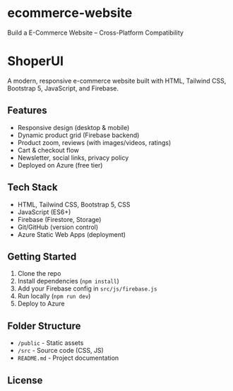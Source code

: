 # ecommerce-website
Build a E-Commerce Website – Cross-Platform Compatibility
# ShoperUI

A modern, responsive e-commerce website built with HTML, Tailwind CSS, Bootstrap 5, JavaScript, and Firebase.

## Features

- Responsive design (desktop & mobile)
- Dynamic product grid (Firebase backend)
- Product zoom, reviews (with images/videos, ratings)
- Cart & checkout flow
- Newsletter, social links, privacy policy
- Deployed on Azure (free tier)

## Tech Stack

- HTML, Tailwind CSS, Bootstrap 5, CSS
- JavaScript (ES6+)
- Firebase (Firestore, Storage)
- Git/GitHub (version control)
- Azure Static Web Apps (deployment)

## Getting Started

1. Clone the repo
2. Install dependencies (`npm install`)
3. Add your Firebase config in `src/js/firebase.js`
4. Run locally (`npm run dev`)
5. Deploy to Azure

## Folder Structure

- `/public` - Static assets
- `/src` - Source code (CSS, JS)
- `README.md` - Project documentation

## License
